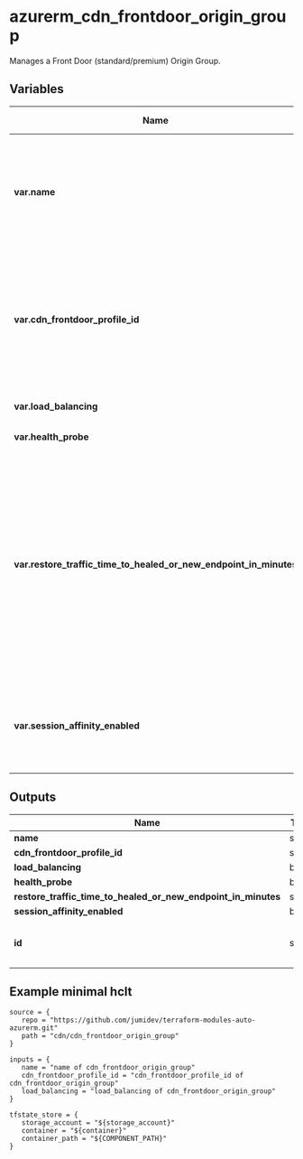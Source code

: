 # azurerm_cdn_frontdoor_origin_group

Manages a Front Door (standard/premium) Origin Group.

## Variables

| Name | Type | Required? |  Default  |  possible values |  Description |
| ---- | ---- | --------- |  ----------- | ----------- | ----------- |
| **var.name** | string | True | -  |  -  |  The name which should be used for this Front Door Origin Group. Changing this forces a new Front Door Origin Group to be created. | 
| **var.cdn_frontdoor_profile_id** | string | True | -  |  -  |  The ID of the Front Door Profile within which this Front Door Origin Group should exist. Changing this forces a new Front Door Origin Group to be created. | 
| **var.load_balancing** | block | True | -  |  -  |  A `load_balancing` block. | 
| **var.health_probe** | block | False | -  |  -  |  A `health_probe` block. | 
| **var.restore_traffic_time_to_healed_or_new_endpoint_in_minutes** | string | False | `10`  |  `0`, `50`, `10`  |  Specifies the amount of time which should elapse before shifting traffic to another endpoint when a healthy endpoint becomes unhealthy or a new endpoint is added. Possible values are between `0` and `50` minutes (inclusive). Default is `10` minutes. | 
| **var.session_affinity_enabled** | bool | False | `True`  |  -  |  Specifies whether session affinity should be enabled on this host. Defaults to `true`. | 



## Outputs

| Name | Type | Description |
| ---- | ---- | --------- | 
| **name** | string  | - | 
| **cdn_frontdoor_profile_id** | string  | - | 
| **load_balancing** | block  | - | 
| **health_probe** | block  | - | 
| **restore_traffic_time_to_healed_or_new_endpoint_in_minutes** | string  | - | 
| **session_affinity_enabled** | bool  | - | 
| **id** | string  | The ID of the Front Door Origin Group. | 

## Example minimal hclt

```hcl
source = {
   repo = "https://github.com/jumidev/terraform-modules-auto-azurerm.git" 
   path = "cdn/cdn_frontdoor_origin_group" 
}

inputs = {
   name = "name of cdn_frontdoor_origin_group" 
   cdn_frontdoor_profile_id = "cdn_frontdoor_profile_id of cdn_frontdoor_origin_group" 
   load_balancing = "load_balancing of cdn_frontdoor_origin_group" 
}

tfstate_store = {
   storage_account = "${storage_account}" 
   container = "${container}" 
   container_path = "${COMPONENT_PATH}" 
}


```